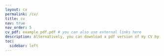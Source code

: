 ```yaml
---
layout: cv
permalink: /cv/
title: cv
nav: true
nav_order: 5
cv_pdf: example_pdf.pdf # you can also use external links here
description: Alternatively, you can download a pdf version of my CV by clicking on the icon above.
toc:
  sidebar: left
---
```

